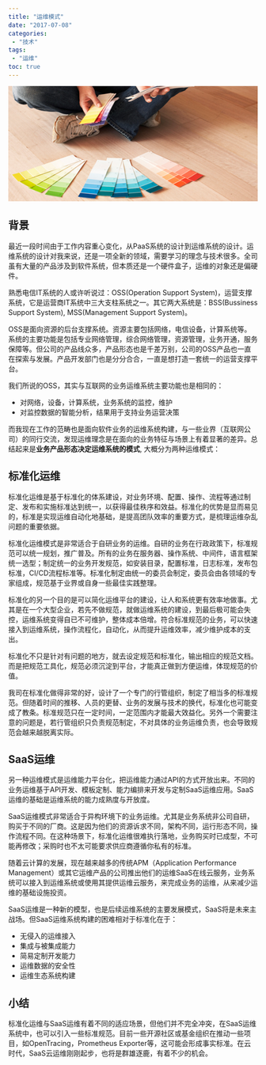 ```yaml
---
title: "运维模式"
date: "2017-07-08"
categories:
 - "技术"
tags:
 - "运维"
toc: true
---
```


![](/images/y17/ops_pattern.jpg)

## 背景

最近一段时间由于工作内容重心变化，从PaaS系统的设计到运维系统的设计。运维系统的设计对我来说，还是一项全新的领域，需要学习的理念与技术很多。全司虽有大量的产品涉及到软件系统，但本质还是一个硬件盒子，运维的对象还是偏硬件。

熟悉电信IT系统的人或许听说过：OSS(Operation Support System)，运营支撑系统，它是运营商IT系统中三大支柱系统之一。其它两大系统是：BSS(Bussiness Support System), MSS(Management Support System)。

OSS是面向资源的后台支撑系统。资源主要包括网络，电信设备，计算系统等。系统的主要功能是包括专业网络管理，综合网络管理，资源管理，业务开通，服务保障等。但公司的产品线众多，产品形态也是千差万别，公司的OSS产品也一直在探索与发展。产品开发部门也是分分合合，一直是想打造一套统一的运营支撑平台。
<!--more-->

我们所说的OSS，其实与互联网的业务运维系统主要功能也是相同的：
 
 - 对网络，设备，计算系统，业务系统的监控，维护
 - 对监控数据的智能分析，结果用于支持业务运营决策

而我现在工作的范畴也是面向软件业务的运维系统构建，与一些业界（互联网公司）的同行交流，发现运维理念是在面向的业务特征与场景上有着显著的差异。总结起来是**业务产品形态决定运维系统的模式**, 大概分为两种运维模式：

## 标准化运维

标准化运维是基于标准化的体系建设，对业务环境、配置、操作、流程等通过制定、发布和实施标准达到统一，以获得最佳秩序和效益。标准化的优势是显而易见的，标准是实现运维自动化地基础，是提高团队效率的重要方式，是梳理运维杂乱问题的重要依据。

标准化运维模式是非常适合于自研业务的运维。自研的业务在行政政策下，标准规范可以统一规划，推广普及。所有的业务在服务器、操作系统、中间件，语言框架统一选型；制定统一的业务开发规范，如安装目录，配置标准，日志标准，发布包标准，CI/CD流程标准等。标准化制定由统一的委员会制定，委员会由各领域的专家组成，规范基于业界或自身一些最佳实践整理。

标准化的另一个目的是可以简化运维平台的建设，让人和系统更有效率地做事。尤其是在一个大型企业，若先不做规范，就做运维系统的建设，到最后极可能会失控，运维系统变得自已不可维护，整体成本倍增。符合标准规范的业务，可以快速接入到运维系统，操作流程化，自动化，从而提升运维效率，减少维护成本的支出。

标准化不只是针对有问题的地方，就去设定规范和标准化，输出相应的规范文档。而是把规范工具化，规范必须沉淀到平台，才能真正做到方便运维，体现规范的价值。

我司在标准化做得非常的好，设计了一个专门的行管组织，制定了相当多的标准规范。但随着时间的推移、人员的更替、业务的发展与技术的换代，标准化也可能变成了教条。标准规范只在一定时间，一定范围内才能最大效益化。另外一个需要注意的问题是，若行管组织只负责规范制定，不对具体的业务运维负责，也会导致规范会越来越脱离实际。


## SaaS运维

另一种运维模式是运维能力平台化，把运维能力通过API的方式开放出来。不同的业务运维基于API开发、模板定制、能力编排来开发与定制SaaS运维应用。SaaS运维的基础是运维系统的能力成熟度与开放度。

SaaS运维模式非常适合于异构环境下的业务运维。尤其是业务系统非公司自研，购买于不同的厂商。这是因为他们的资源诉求不同，架构不同，运行形态不同，操作流程不同。在这种场景下，标准化运维很难执行落地，业务购买时已成型，不可能再修改；采购时也不太可能要求供应商遵循你私有的标准。

随着云计算的发展，现在越来越多的传统APM（Application Performance Management）或其它运维产品的公司推出他们的运维SaaS在线云服务，业务系统可以接入到运维系统或使用其提供运维云服务，来完成业务的运维，从来减少运维的基础设施投资。

SaaS运维是一种新的模型，也是后续运维系统的主要发展模式，SaaS将是未来主战场。但SaaS运维系统构建的困难相对于标准化在于：

 - 无侵入的运维接入
 - 集成与被集成能力
 - 简易定制开发能力
 - 运维数据的安全性
 - 运维生态系统构建

## 小结

标准化运维与SaaS运维有着不同的适应场景，但他们并不完全冲突，在SaaS运维系统中，也可以引入一些标准规范。目前一些开源社区或基金组织在推动一些项目，如OpenTracing，Prometheus Exporter等，这可能会形成事实标准。在云时代，SaaS云运维刚刚起步，也将是群雄逐鹿，有着不少的机会。